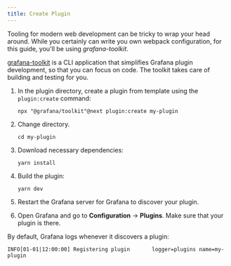 ```yaml
---
title: Create Plugin
---
```


Tooling for modern web development can be tricky to wrap your head around. While you certainly can write you own webpack configuration, for this guide, you'll be using _grafana-toolkit_.

[grafana-toolkit](https://github.com/grafana/grafana/tree/master/packages/grafana-toolkit) is a CLI application that simplifies Grafana plugin development, so that you can focus on code. The toolkit takes care of building and testing for you.

1. In the plugin directory, create a plugin from template using the `plugin:create` command:

   ```
   npx "@grafana/toolkit"@next plugin:create my-plugin
   ```

1. Change directory.

   ```
   cd my-plugin
   ```

1. Download necessary dependencies:

   ```
   yarn install
   ```

1. Build the plugin:

   ```
   yarn dev
   ```

1. Restart the Grafana server for Grafana to discover your plugin.
1. Open Grafana and go to **Configuration** -> **Plugins**. Make sure that your plugin is there.

By default, Grafana logs whenever it discovers a plugin:

```
INFO[01-01|12:00:00] Registering plugin       logger=plugins name=my-plugin
```
